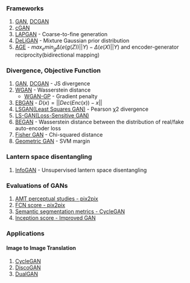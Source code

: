 ### Frameworks
1. [GAN](https://papers.nips.cc/paper/5423-generative-adversarial-nets.pdf), [DCGAN](https://arxiv.org/abs/1511.06434)
1. [cGAN](arxiv.org/abs/1411.1784)
1. [LAPGAN](http://papers.nips.cc/paper/5773-deep-generative-image-models-using-a-laplacian-pyramid-of-adversarial-networks.pdf) - Coarse-to-fine generation
1. [DeLiGAN](https://arxiv.org/abs/1706.02071) - Mixture Gaussian prior distribution
1. [AGE](https://arxiv.org/abs/1704.02304) - $max_emin_g\Delta(e(g(Z))||Y)-\Delta(e(X)||Y)$ and encoder-generator reciprocity(bidirectional mapping)

### Divergence, Objective Function
1. [GAN](https://papers.nips.cc/paper/5423-generative-adversarial-nets.pdf), [DCGAN](https://arxiv.org/abs/1511.06434) - JS divergence
1. [WGAN](https://arxiv.org/abs/1701.07875) - Wasserstein distance
    - [WGAN-GP](https://arxiv.org/abs/1704.00028) - Gradient penalty
1. [EBGAN](https://arxiv.org/abs/1609.03126) - $D(x) = ||Dec(Enc(x)) − x||$
1. [LSGAN(Least Squares GAN)](https://pdfs.semanticscholar.org/0bbc/35bdbd643fb520ce349bdd486ef2c490f1fc.pdf) - Pearson χ2 divergence
1. [LS-GAN(Loss-Sensitive GAN)](https://arxiv.org/abs/1701.06264)
1. [BEGAN](https://arxiv.org/abs/1703.10717) - Wasserstein distance between the distribution of real/fake auto-encoder loss
1. [Fisher GAN](https://arxiv.org/abs/1705.09675) - Chi-squared distance
1. [Geometric GAN](https://arxiv.org/abs/1705.02894) - SVM margin

### Lantern space disentangling
1. [InfoGAN](https://arxiv.org/abs/1606.03657) - Unsupervised lantern space disentangling

### Evaluations of GANs
1. [AMT perceptual studies - pix2pix](https://arxiv.org/pdf/1611.07004.pdf)
1. [FCN score - pix2pix](https://arxiv.org/pdf/1611.07004.pdf)
1. [Semantic segmentation metrics - CycleGAN](https://arxiv.org/abs/1703.10593)
1. [Inception score - Improved GAN](https://arxiv.org/abs/1606.03498)

### Applications
#### Image to Image Translation
1. [CycleGAN](https://arxiv.org/abs/1703.10593)
1. [DiscoGAN](https://arxiv.org/abs/1703.05192)
1. [DualGAN](https://arxiv.org/abs/1704.02510)